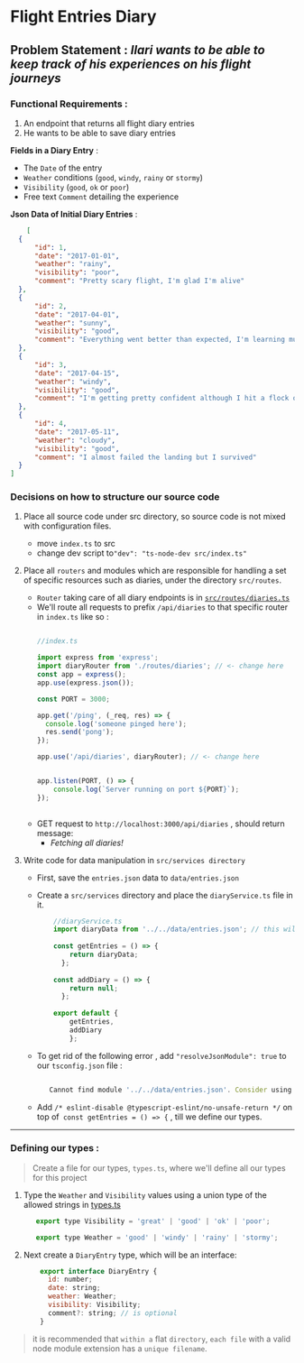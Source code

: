 # Flight Entries Diary

## Problem Statement :  _Ilari wants to be able to keep track of his experiences on his flight journeys_


### Functional Requirements :

  1. An endpoint that returns all flight diary entries
  1. He wants to be able to save diary entries
   


**Fields in a Diary Entry** :

  + The `Date` of the entry
  + `Weather` conditions (`good`, `windy`, `rainy` or `stormy`)
  + `Visibility` (`good`, `ok` or `poor`)
  + Free text `Comment` detailing the experience


**Json Data of Initial Diary Entries** :
  ```json
      [
    {
        "id": 1,
        "date": "2017-01-01",
        "weather": "rainy",
        "visibility": "poor",
        "comment": "Pretty scary flight, I'm glad I'm alive"
    },
    {
        "id": 2,
        "date": "2017-04-01",
        "weather": "sunny",
        "visibility": "good",
        "comment": "Everything went better than expected, I'm learning much"
    },
    {
        "id": 3,
        "date": "2017-04-15",
        "weather": "windy",
        "visibility": "good",
        "comment": "I'm getting pretty confident although I hit a flock of birds"
    },
    {
        "id": 4,
        "date": "2017-05-11",
        "weather": "cloudy",
        "visibility": "good",
        "comment": "I almost failed the landing but I survived"
    }
]
  ```

### Decisions on how to structure our source code 

1. Place all source code under src directory, so source code is not mixed with configuration files.
      - move `index.ts` to src
      - change dev script to`"dev": "ts-node-dev src/index.ts"`
   
1. Place all `routers` and modules which are responsible for handling a set of specific resources such as diaries, under the directory `src/routes`.
      - `Router` taking care of all diary endpoints is in [`src/routes/diaries.ts`](./src/routes/diaries.ts "view source code") 
      - We'll route all requests to prefix `/api/diaries` to that specific router in `index.ts` like so : 
          ```javascript

          //index.ts

          import express from 'express';
          import diaryRouter from './routes/diaries'; // <- change here
          const app = express();
          app.use(express.json());
          
          const PORT = 3000;
          
          app.get('/ping', (_req, res) => {
            console.log('someone pinged here');
            res.send('pong');
          });
          
          app.use('/api/diaries', diaryRouter); // <- change here
          
          
          app.listen(PORT, () => {
              console.log(`Server running on port ${PORT}`);
          });
                   
          ```
    -  GET request to `http://localhost:3000/api/diaries` , should return message:  
         -  _Fetching all diaries!_
    
1. Write code for data manipulation in `src/services directory`
    
    - First, save the `entries.json` data to `data/entries.json`
    - Create a `src/services` directory and place the `diaryService.ts` file in it.
  
        ```javascript
            //diaryService.ts 
            import diaryData from '../../data/entries.json'; // this will give error 
              
            const getEntries = () => {
                return diaryData;
              };
              
            const addDiary = () => {
                return null;
              };
              
            export default {
                getEntries,
                addDiary
                };
      
        ```  
    - To get rid of the following error ,  add `"resolveJsonModule": true` to our `tsconfig.json` file :
       
       ```javascript

          Cannot find module '../../data/entries.json'. Consider using '--resolveJsonModule' to import module with '.json' extension.ts(2732)

       ```

   - Add `/* eslint-disable @typescript-eslint/no-unsafe-return */` on top of` const getEntries = () => {` , till we define our types.
  
  
----------------------------------------------------------------

### Defining our types :

   > Create a file for our types, `types.ts`, where we'll define all our types for this project

  1. Type the `Weather` and `Visibility` values using a union type of the allowed strings in [types.ts](./src/types.ts "go to source code")
   
      ```javascript
         export type Visibility = 'great' | 'good' | 'ok' | 'poor';

         export type Weather = 'good' | 'windy' | 'rainy' | 'stormy';
      ```
    
  1. Next create a `DiaryEntry` type, which will be an interface:
  
      ```javascript
          export interface DiaryEntry {
            id: number;
            date: string;
            weather: Weather;
            visibility: Visibility;
            comment?: string; // is optional
          }
      
      ```
 >  it is recommended that `within a` flat `directory`, `each file` with a valid node module extension has a `unique filename`.
          

